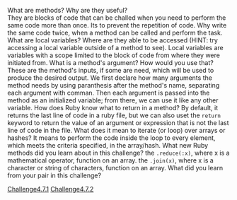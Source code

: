 What are methods? Why are they useful?\
They are blocks of code that can be challed when you need to perform the same code more than once. Its to prevent the repetition of code. Why write the same code twice, when a method can be called and perform the task.
What are local variables? Where are they able to be accessed (HINT: try accessing a local variable outside of a method to see). 
Local variables are variables with a scope limited to the block of code from where they were initiated from. 
What is a method's argument? How would you use that?
These are the method's inputs, if some are need, which will be used to produce the desired output. We first declare how many arguments the method needs by using paranthesis after the method's name, separating each argument with comman. Then each argument is passed into the method as an initialized variable; from there, we can use it like any other variable. 
How does Ruby know what to return in a method?
By default, it returns the last line of code in a ruby file, but we can also uset the `return` keyword to return the value of an argument or expression that is not the last line of code in the file.
What does it mean to iterate (or loop) over arrays or hashes? 
It means to perform the code inside the loop to every element, which meets the criteria specified, in the array/hash. 
What new Ruby methods did you learn about in this challenge?
the `.reduce(:x)`, where x is a mathematical operator, function on an array.
the `.join(x)`, where x is a character or string of characters, function on an array.
What did you learn from your pair in this challenge?

<a href="https://github.com/konichiwa1200/phase-0/blob/master/week-4/factoral/my_solution.rb">Challenge4.7.1</a>
<a href="https://github.com/konichiwa1200/phase-0/blob/master/week-4/add-it-up/my_solution.rb">Challenge4.7.2</a>
